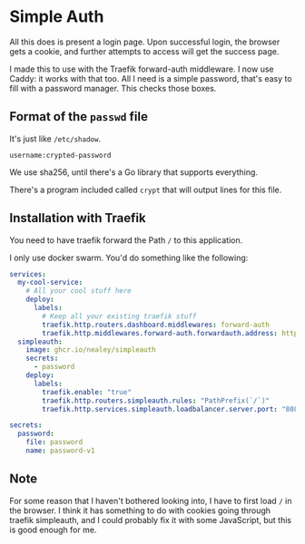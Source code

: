 # Simple Auth

All this does is present a login page.
Upon successful login, the browser gets a cookie,
and further attempts to access will get the success page.

I made this to use with the Traefik forward-auth middleware.
I now use Caddy: it works with that too.
All I need is a simple password, that's easy to fill with a password manager.
This checks those boxes.


## Format of the `passwd` file

It's just like `/etc/shadow`.

    username:crypted-password

We use sha256,
until there's a Go library that supports everything.

There's a program included called `crypt` that will output lines for this file.


## Installation with Traefik

You need to have traefik forward the Path `/` to this application.

I only use docker swarm. You'd do something like the following:

```yaml
services:
  my-cool-service:
    # All your cool stuff here
    deploy:
      labels:
        # Keep all your existing traefik stuff
        traefik.http.routers.dashboard.middlewares: forward-auth
        traefik.http.middlewares.forward-auth.forwardauth.address: http://simpleauth:8080/
  simpleauth:
    image: ghcr.io/nealey/simpleauth
    secrets:
      - password
    deploy:
      labels:
        traefik.enable: "true"
        traefik.http.routers.simpleauth.rules: "PathPrefix(`/`)"
        traefik.http.services.simpleauth.loadbalancer.server.port: "8080"

secrets:
  password:
    file: password
    name: password-v1
```

## Note

For some reason that I haven't bothered looking into,
I have to first load `/` in the browser.
I think it has something to do with cookies going through traefik simpleauth,
and I could probably fix it with some JavaScript,
but this is good enough for me.
